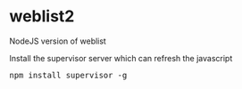 weblist2
========

NodeJS version of weblist

Install the supervisor server which can refresh the javascript
<pre>
npm install supervisor -g
</pre>
